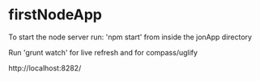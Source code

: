 # firstNodeApp
To start the node server run: 'npm start' from inside the jonApp directory

Run 'grunt watch' for live refresh and for compass/uglify

http://localhost:8282/
